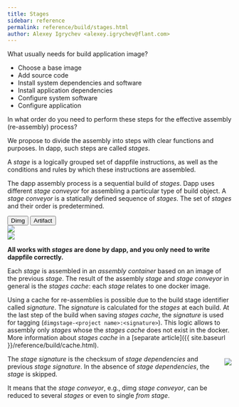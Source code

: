 ```yaml
---
title: Stages
sidebar: reference
permalink: reference/build/stages.html
author: Alexey Igrychev <alexey.igrychev@flant.com>
---
```


What usually needs for build application image?

* Choose a base image
* Add source code
* Install system dependencies and software
* Install application dependencies
* Configure system software
* Configure application

In what order do you need to perform these steps for the effective assembly (re-assembly) process?

We propose to divide the assembly into steps with clear functions and purposes. In dapp, such steps are called _stages_.

A _stage_ is a logically grouped set of dappfile instructions, as well as the conditions and rules by which these instructions are assembled. 

The dapp assembly process is a sequential build of _stages_. Dapp uses different _stage conveyor_ for assembling a particular type of build object. A _stage conveyor_ is a statically defined sequence of _stages_. The set of _stages_ and their order is predetermined. 

<div class="tab">
  <button class="tablinks active" onclick="openTab(event, 'dimg')">Dimg</button>
  <button class="tablinks" onclick="openTab(event, 'artifact')">Artifact</button>
</div>

<div id="dimg" class="tabcontent active">

<a href="https://docs.google.com/drawings/d/e/2PACX-1vRbqae63cNHREeseGvz2WDNExunn__HVzTSH9Umuvo8-WD0D9waBDdz_Z0GrRwuDIA5GSalmRgSyJI4/pub?w=2035&amp;h=859" data-featherlight="image">
<img src="https://docs.google.com/drawings/d/e/2PACX-1vRbqae63cNHREeseGvz2WDNExunn__HVzTSH9Umuvo8-WD0D9waBDdz_Z0GrRwuDIA5GSalmRgSyJI4/pub?w=1017&amp;h=429" >
</a>
</div>

<div id="artifact" class="tabcontent">
<a href="https://docs.google.com/drawings/d/e/2PACX-1vRPnqkxbv8wSziAE7QVhcP4rsb58AfIGOmOvVUbWKtZdvNhGItnL0RX8ZFZgCxxNZTtYdZ6YbVuItix/pub?w=1914&amp;h=721" data-featherlight="image">
<img src="https://docs.google.com/drawings/d/e/2PACX-1vRPnqkxbv8wSziAE7QVhcP4rsb58AfIGOmOvVUbWKtZdvNhGItnL0RX8ZFZgCxxNZTtYdZ6YbVuItix/pub?w=957&amp;h=360">
</a>
</div>

**All works with _stages_ are done by dapp, and you only need to write dappfile correctly.** 

Each _stage_ is assembled in an _assembly container_ based on an image of the previous _stage_. The result of the assembly _stage_ and _stage conveyor_ in general is the _stages cache_: each _stage_ relates to one docker image. 

Using a cache for re-assemblies is possible due to the build stage identifier called _signature_. The _signature_ is calculated for the _stages_ at each build. At the last step of the build when saving _stages cache_, the _signature_ is used for tagging (`dimgstage-<project name>:<signature>`). This logic allows to assembly only _stages_ whose the _stages cache_ does not exist in the docker. More information about _stages cache_ in a [separate article]({{ site.baseurl }}/reference/build/cache.html).

<div markdown="1">

<a href="https://docs.google.com/drawings/d/e/2PACX-1vSL81NRgq51uWSBUdSG4amon-e-loGKtLGJLWu35Anw-EyE9VVsBxJfP89TiUpWQRHrIXbTTijeedsF/pub?w=572&amp;h=577" data-featherlight="image">
<img style="float: right; padding-left: 10px; margin: 7px 0 10px;" src="https://docs.google.com/drawings/d/e/2PACX-1vSL81NRgq51uWSBUdSG4amon-e-loGKtLGJLWu35Anw-EyE9VVsBxJfP89TiUpWQRHrIXbTTijeedsF/pub?w=286&amp;h=288">
</a>

The _stage signature_ is the checksum of _stage dependencies_ and previous _stage signature_. In the absence of _stage dependencies_, the _stage_ is skipped. 

It means that the _stage conveyor_, e.g., dimg _stage conveyor_, can be reduced to several _stages_ or even to single _from stage_.

</div>
<div style="clear: both;"></div>
